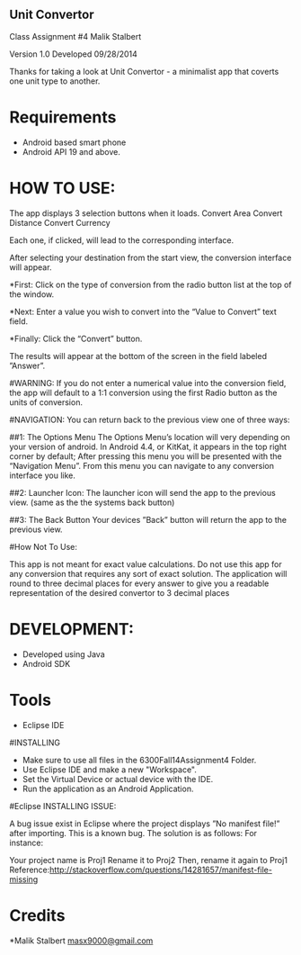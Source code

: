 ## Unit Convertor
Class Assignment #4
Malik Stalbert

Version 1.0
Developed 09/28/2014

Thanks for taking a look at Unit Convertor - a minimalist app that coverts one unit type to another.

# Requirements

* Android based smart phone
* Android API 19 and above.


# HOW TO USE:

The app displays 3 selection buttons when it loads.
Convert Area
Convert Distance
Convert Currency

Each one, if clicked, will lead to the corresponding interface.

After selecting your destination from the start view, the conversion interface will appear.

*First:
Click on the type of conversion from the radio button list at the top of the window.

*Next:
Enter a value you wish to convert into the “Value to Convert” text field.

*Finally:
Click the “Convert” button.

The results will appear at the bottom of the screen in the field labeled ”Answer”.

#WARNING:
If you do not enter a numerical value into the conversion field, the app will default to a 1:1 conversion using the first Radio button as the units of conversion.



#NAVIGATION:
You can return back to the previous view one of three ways:
 
##1: The Options Menu
The Options Menu’s location will very depending on your version of android.  In Android 4.4, or KitKat, it appears in the top right corner by default; After pressing this menu you will be presented with the “Navigation Menu”. From this menu you can navigate to any conversion interface you like.

##2: Launcher Icon:
The launcher icon will send the app to the previous view. (same as the the systems back button) 

##3: The Back Button
Your devices ”Back” button will return the app to the previous view.


#How Not To Use:

This app is not meant for exact value calculations. Do not use this app for any conversion that requires any sort of exact solution.
The application will round to three decimal places for every answer to give you a readable representation of the desired convertor to 3 decimal places


# DEVELOPMENT:

* Developed using Java
* Android SDK


# Tools
* Eclipse IDE

#INSTALLING
* Make sure to use all files in the 6300Fall14Assignment4 Folder.
* Use Eclipse IDE and make a new "Workspace".
* Set the Virtual Device or actual device with the IDE.
* Run the application as an Android Application.


#Eclipse INSTALLING ISSUE:

A bug issue exist in Eclipse where the project displays ”No manifest file!” after importing. This is a known bug. The solution is as follows:
For instance:

Your project name is Proj1
Rename it to Proj2
Then, rename it again to Proj1
Reference:http://stackoverflow.com/questions/14281657/manifest-file-missing

# Credits
*Malik Stalbert
masx9000@gmail.com
